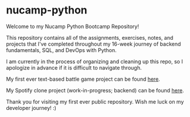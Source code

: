 # nucamp-python

Welcome to my Nucamp Python Bootcamp Repository! 

This repository contains all of the assignments, exercises, notes, and projects that I've completed throughout my 16-week journey of backend fundamentals,
SQL, and DevOps with Python. 

I am currently in the process of organizing and cleaning up this repo, so I apologize in advance if it is difficult to navigate through. 

My first ever text-based battle game project can be found [here](https://github.com/ericdwkim/nucamp-python/blob/0f14b1f4cc09585e1df0cf23c1faf6595f8792d7/Python/1-Fundamentals/portfolio_project/app.py). 

My Spotify clone project (work-in-progress; backend) can be found [here](https://github.com/ericdwkim/nucamp-python/tree/main/Python/2-SQL/portfolio_project).

Thank you for visiting my first ever public repository. Wish me luck on my developer journey! :)
